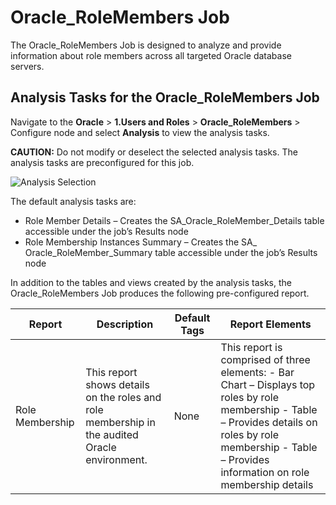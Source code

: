 # Oracle_RoleMembers Job

The Oracle_RoleMembers Job is designed to analyze and provide information about role members across
all targeted Oracle database servers.

## Analysis Tasks for the Oracle_RoleMembers Job

Navigate to the **Oracle** > **1.Users and Roles** > **Oracle_RoleMembers** > Configure node and
select **Analysis** to view the analysis tasks.

**CAUTION:** Do not modify or deselect the selected analysis tasks. The analysis tasks are
preconfigured for this job.

![Analysis Selection](/img/product_docs/accessanalyzer/solutions/databases/oracle/usersroles/jobgroup22.webp)

The default analysis tasks are:

- Role Member Details – Creates the SA_Oracle_RoleMember_Details table accessible under the job’s
  Results node
- Role Membership Instances Summary – Creates the SA\_ Oracle_RoleMember_Summary table accessible
  under the job’s Results node

In addition to the tables and views created by the analysis tasks, the Oracle_RoleMembers Job
produces the following pre-configured report.

| Report          | Description                                                                                   | Default Tags | Report Elements                                                                                                                                                                                                  |
| --------------- | --------------------------------------------------------------------------------------------- | ------------ | ---------------------------------------------------------------------------------------------------------------------------------------------------------------------------------------------------------------- |
| Role Membership | This report shows details on the roles and role membership in the audited Oracle environment. | None         | This report is comprised of three elements: - Bar Chart – Displays top roles by role membership - Table – Provides details on roles by role membership - Table – Provides information on role membership details |

